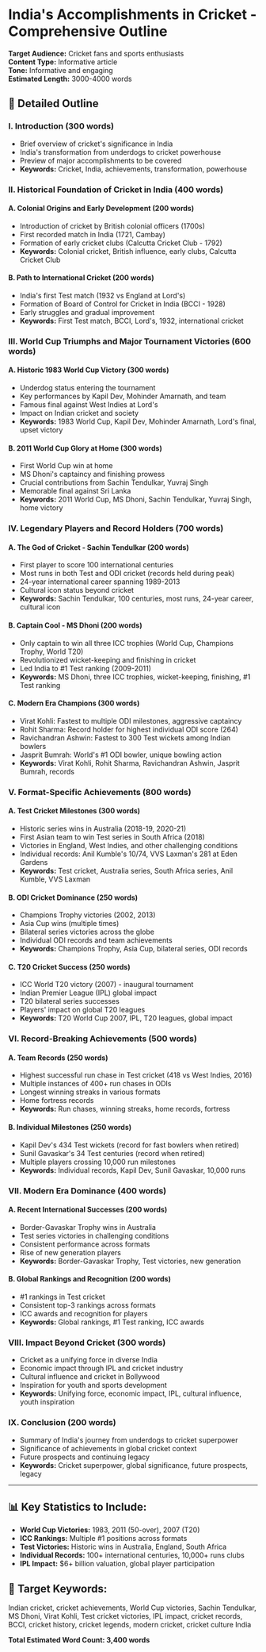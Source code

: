 # India's Accomplishments in Cricket - Comprehensive Outline

**Target Audience:** Cricket fans and sports enthusiasts  
**Content Type:** Informative article  
**Tone:** Informative and engaging  
**Estimated Length:** 3000-4000 words  

## 🏏 Detailed Outline

### I. Introduction (300 words)
- Brief overview of cricket's significance in India
- India's transformation from underdogs to cricket powerhouse
- Preview of major accomplishments to be covered
- **Keywords:** Cricket, India, achievements, transformation, powerhouse

### II. Historical Foundation of Cricket in India (400 words)

#### A. Colonial Origins and Early Development (200 words)
- Introduction of cricket by British colonial officers (1700s)
- First recorded match in India (1721, Cambay)
- Formation of early cricket clubs (Calcutta Cricket Club - 1792)
- **Keywords:** Colonial cricket, British influence, early clubs, Calcutta Cricket Club

#### B. Path to International Cricket (200 words)
- India's first Test match (1932 vs England at Lord's)
- Formation of Board of Control for Cricket in India (BCCI - 1928)
- Early struggles and gradual improvement
- **Keywords:** First Test match, BCCI, Lord's, 1932, international cricket

### III. World Cup Triumphs and Major Tournament Victories (600 words)

#### A. Historic 1983 World Cup Victory (300 words)
- Underdog status entering the tournament
- Key performances by Kapil Dev, Mohinder Amarnath, and team
- Famous final against West Indies at Lord's
- Impact on Indian cricket and society
- **Keywords:** 1983 World Cup, Kapil Dev, Mohinder Amarnath, Lord's final, upset victory

#### B. 2011 World Cup Glory at Home (300 words)
- First World Cup win at home
- MS Dhoni's captaincy and finishing prowess
- Crucial contributions from Sachin Tendulkar, Yuvraj Singh
- Memorable final against Sri Lanka
- **Keywords:** 2011 World Cup, MS Dhoni, Sachin Tendulkar, Yuvraj Singh, home victory

### IV. Legendary Players and Record Holders (700 words)

#### A. The God of Cricket - Sachin Tendulkar (200 words)
- First player to score 100 international centuries
- Most runs in both Test and ODI cricket (records held during peak)
- 24-year international career spanning 1989-2013
- Cultural icon status beyond cricket
- **Keywords:** Sachin Tendulkar, 100 centuries, most runs, 24-year career, cultural icon

#### B. Captain Cool - MS Dhoni (200 words)
- Only captain to win all three ICC trophies (World Cup, Champions Trophy, World T20)
- Revolutionized wicket-keeping and finishing in cricket
- Led India to #1 Test ranking (2009-2011)
- **Keywords:** MS Dhoni, three ICC trophies, wicket-keeping, finishing, #1 Test ranking

#### C. Modern Era Champions (300 words)
- Virat Kohli: Fastest to multiple ODI milestones, aggressive captaincy
- Rohit Sharma: Record holder for highest individual ODI score (264)
- Ravichandran Ashwin: Fastest to 300 Test wickets among Indian bowlers
- Jasprit Bumrah: World's #1 ODI bowler, unique bowling action
- **Keywords:** Virat Kohli, Rohit Sharma, Ravichandran Ashwin, Jasprit Bumrah, records

### V. Format-Specific Achievements (800 words)

#### A. Test Cricket Milestones (300 words)
- Historic series wins in Australia (2018-19, 2020-21)
- First Asian team to win Test series in South Africa (2018)
- Victories in England, West Indies, and other challenging conditions
- Individual records: Anil Kumble's 10/74, VVS Laxman's 281 at Eden Gardens
- **Keywords:** Test cricket, Australia series, South Africa series, Anil Kumble, VVS Laxman

#### B. ODI Cricket Dominance (250 words)
- Champions Trophy victories (2002, 2013)
- Asia Cup wins (multiple times)
- Bilateral series victories across the globe
- Individual ODI records and team achievements
- **Keywords:** Champions Trophy, Asia Cup, bilateral series, ODI records

#### C. T20 Cricket Success (250 words)
- ICC World T20 victory (2007) - inaugural tournament
- Indian Premier League (IPL) global impact
- T20 bilateral series successes
- Players' impact on global T20 leagues
- **Keywords:** T20 World Cup 2007, IPL, T20 leagues, global impact

### VI. Record-Breaking Achievements (500 words)

#### A. Team Records (250 words)
- Highest successful run chase in Test cricket (418 vs West Indies, 2016)
- Multiple instances of 400+ run chases in ODIs
- Longest winning streaks in various formats
- Home fortress records
- **Keywords:** Run chases, winning streaks, home records, fortress

#### B. Individual Milestones (250 words)
- Kapil Dev's 434 Test wickets (record for fast bowlers when retired)
- Sunil Gavaskar's 34 Test centuries (record when retired)
- Multiple players crossing 10,000 run milestones
- **Keywords:** Individual records, Kapil Dev, Sunil Gavaskar, 10,000 runs

### VII. Modern Era Dominance (400 words)

#### A. Recent International Successes (200 words)
- Border-Gavaskar Trophy wins in Australia
- Test series victories in challenging conditions
- Consistent performance across formats
- Rise of new generation players
- **Keywords:** Border-Gavaskar Trophy, Test victories, new generation

#### B. Global Rankings and Recognition (200 words)
- #1 rankings in Test cricket
- Consistent top-3 rankings across formats
- ICC awards and recognition for players
- **Keywords:** Global rankings, #1 Test ranking, ICC awards

### VIII. Impact Beyond Cricket (300 words)
- Cricket as a unifying force in diverse India
- Economic impact through IPL and cricket industry
- Cultural influence and cricket in Bollywood
- Inspiration for youth and sports development
- **Keywords:** Unifying force, economic impact, IPL, cultural influence, youth inspiration

### IX. Conclusion (200 words)
- Summary of India's journey from underdogs to cricket superpower
- Significance of achievements in global cricket context
- Future prospects and continuing legacy
- **Keywords:** Cricket superpower, global significance, future prospects, legacy

---

## 📊 Key Statistics to Include:
- **World Cup Victories:** 1983, 2011 (50-over), 2007 (T20)
- **ICC Rankings:** Multiple #1 positions across formats
- **Test Victories:** Historic wins in Australia, England, South Africa
- **Individual Records:** 100+ international centuries, 10,000+ runs clubs
- **IPL Impact:** $6+ billion valuation, global player participation

## 🎯 Target Keywords:
Indian cricket, cricket achievements, World Cup victories, Sachin Tendulkar, MS Dhoni, Virat Kohli, Test cricket victories, IPL impact, cricket records, BCCI, cricket history, cricket legends, modern cricket, cricket culture India

**Total Estimated Word Count: 3,400 words**

